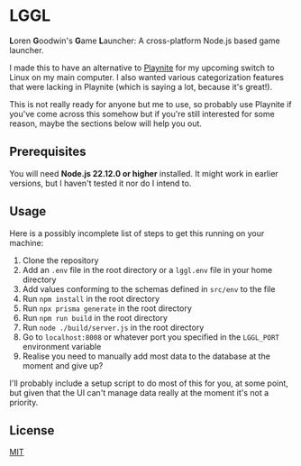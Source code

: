 # LGGL
**L**oren **G**oodwin's **G**ame **L**auncher: A cross-platform Node.js based game launcher.

I made this to have an alternative to [Playnite](https://playnite.link/) for my upcoming switch to Linux on my main computer. I also wanted various categorization features that were lacking in Playnite (which is saying a lot, because it's great!).

This is not really ready for anyone but me to use, so probably use Playnite if you've come across this somehow but if you're still interested for some reason, maybe the sections below will help you out.

## Prerequisites
You will need **Node.js 22.12.0 or higher** installed. It might work in earlier versions, but I haven't tested it nor do I intend to.

## Usage
Here is a possibly incomplete list of steps to get this running on your machine:

1. Clone the repository
2. Add an `.env` file in the root directory or a `lggl.env` file in your home directory
3. Add values conforming to the schemas defined in `src/env` to the file
4. Run `npm install` in the root directory
5. Run `npx prisma generate` in the root directory
6. Run `npm run build` in the root directory
7. Run `node ./build/server.js` in the root directory
8. Go to `localhost:8008` or whatever port you specified in the `LGGL_PORT` environment variable
9. Realise you need to manually add most data to the database at the moment and give up?

I'll probably include a setup script to do most of this for you, at some point, but given that the UI can't manage data really at the moment it's not a priority.

## License
[MIT](https://github.com/duckdotapk/lggl/blob/main/LICENSE.md)